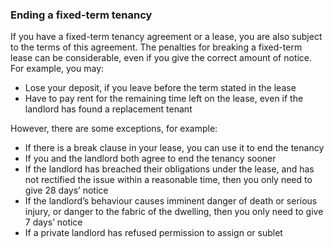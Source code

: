 ###  Ending a fixed-term tenancy

If you have a fixed-term tenancy agreement or a lease, you are also subject to
the terms of this agreement. The penalties for breaking a fixed-term lease can
be considerable, even if you give the correct amount of notice. For example,
you may:

  * Lose your deposit, if you leave before the term stated in the lease 
  * Have to pay rent for the remaining time left on the lease, even if the landlord has found a replacement tenant 

However, there are some exceptions, for example:

  * If there is a break clause in your lease, you can use it to end the tenancy 
  * If you and the landlord both agree to end the tenancy sooner 
  * If the landlord has breached their obligations under the lease, and has not rectified the issue within a reasonable time, then you only need to give 28 days’ notice 
  * If the landlord’s behaviour causes imminent danger of death or serious injury, or danger to the fabric of the dwelling, then you only need to give 7 days’ notice 
  * If a private landlord has refused permission to assign or sublet 
